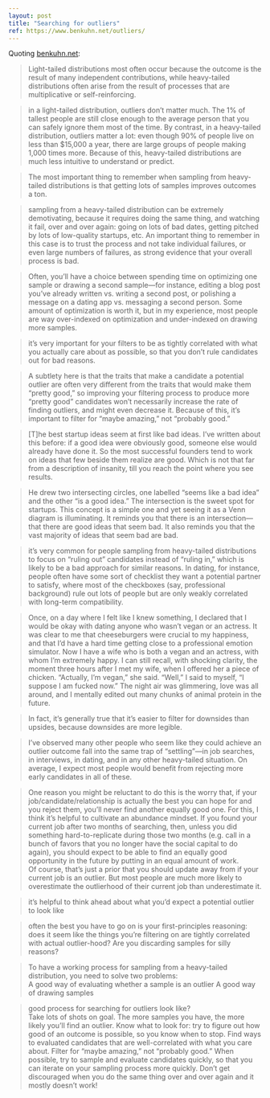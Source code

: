 ```yaml
---
layout: post
title: "Searching for outliers"
ref: https://www.benkuhn.net/outliers/
---
```


Quoting [benkuhn.net](https://www.benkuhn.net/outliers/):

> Light-tailed distributions most often occur because the outcome is the result of many independent contributions, while heavy-tailed distributions often arise from the result of processes that are multiplicative or self-reinforcing.

> in a light-tailed distribution, outliers don’t matter much. The 1% of tallest people are still close enough to the average person that you can safely ignore them most of the time. By contrast, in a heavy-tailed distribution, outliers matter a lot: even though 90% of people live on less than $15,000 a year, there are large groups of people making 1,000 times more. Because of this, heavy-tailed distributions are much less intuitive to understand or predict.

> The most important thing to remember when sampling from heavy-tailed distributions is that getting lots of samples improves outcomes a ton.

> sampling from a heavy-tailed distribution can be extremely demotivating, because it requires doing the same thing, and watching it fail, over and over again: going on lots of bad dates, getting pitched by lots of low-quality startups, etc. An important thing to remember in this case is to trust the process and not take individual failures, or even large numbers of failures, as strong evidence that your overall process is bad.

> Often, you’ll have a choice between spending time on optimizing one sample or drawing a second sample—for instance, editing a blog post you’ve already written vs. writing a second post, or polishing a message on a dating app vs. messaging a second person. Some amount of optimization is worth it, but in my experience, most people are way over-indexed on optimization and under-indexed on drawing more samples.

> it’s very important for your filters to be as tightly correlated with what you actually care about as possible, so that you don’t rule candidates out for bad reasons.

> A subtlety here is that the traits that make a candidate a potential outlier are often very different from the traits that would make them “pretty good,” so improving your filtering process to produce more “pretty good” candidates won’t necessarily increase the rate of finding outliers, and might even decrease it. Because of this, it’s important to filter for “maybe amazing,” not “probably good.”

> [T]he best startup ideas seem at first like bad ideas. I’ve written about this before: if a good idea were obviously good, someone else would already have done it. So the most successful founders tend to work on ideas that few beside them realize are good. Which is not that far from a description of insanity, till you reach the point where you see results.

> He drew two intersecting circles, one labelled “seems like a bad idea” and the other “is a good idea.” The intersection is the sweet spot for startups. This concept is a simple one and yet seeing it as a Venn diagram is illuminating. It reminds you that there is an intersection—that there are good ideas that seem bad. It also reminds you that the vast majority of ideas that seem bad are bad.

> it’s very common for people sampling from heavy-tailed distributions to focus on “ruling out” candidates instead of “ruling in,” which is likely to be a bad approach for similar reasons. In dating, for instance, people often have some sort of checklist they want a potential partner to satisfy, where most of the checkboxes (say, professional background) rule out lots of people but are only weakly correlated with long-term compatibility.

> Once, on a day where I felt like I knew something, I declared that I would be okay with dating anyone who wasn’t vegan or an actress. It was clear to me that cheeseburgers were crucial to my happiness, and that I’d have a hard time getting close to a professional emotion simulator. Now I have a wife who is both a vegan and an actress, with whom I’m extremely happy. I can still recall, with shocking clarity, the moment three hours after I met my wife, when I offered her a piece of chicken. “Actually, I’m vegan,” she said. “Well,” I said to myself, “I suppose I am fucked now.” The night air was glimmering, love was all around, and I mentally edited out many chunks of animal protein in the future.

> In fact, it’s generally true that it’s easier to filter for downsides than upsides, because downsides are more legible.

> I’ve observed many other people who seem like they could achieve an outlier outcome fall into the same trap of “settling”—in job searches, in interviews, in dating, and in any other heavy-tailed situation. On average, I expect most people would benefit from rejecting more early candidates in all of these.

> One reason you might be reluctant to do this is the worry that, if your job/candidate/relationship is actually the best you can hope for and you reject them, you’ll never find another equally good one. For this, I think it’s helpful to cultivate an abundance mindset. If you found your current job after two months of searching, then, unless you did something hard-to-replicate during those two months (e.g. call in a bunch of favors that you no longer have the social capital to do again), you should expect to be able to find an equally good opportunity in the future by putting in an equal amount of work.<br>Of course, that’s just a prior that you should update away from if your current job is an outlier. But most people are much more likely to overestimate the outlierhood of their current job than underestimate it.

> it’s helpful to think ahead about what you’d expect a potential outlier to look like

> often the best you have to go on is your first-principles reasoning: does it seem like the things you’re filtering on are tightly correlated with actual outlier-hood? Are you discarding samples for silly reasons?

> To have a working process for sampling from a heavy-tailed distribution, you need to solve two problems:<br>  A good way of evaluating whether a sample is an outlier   A good way of drawing samples

> good process for searching for outliers look like?<br>  Take lots of shots on goal. The more samples you have, the more likely you’ll find an outlier.   Know what to look for: try to figure out how good of an outcome is possible, so you know when to stop.   Find ways to evaluated candidates that are well-correlated with what you care about. Filter for “maybe amazing,” not “probably good.”   When possible, try to sample and evaluate candidates quickly, so that you can iterate on your sampling process more quickly.   Don’t get discouraged when you do the same thing over and over again and it mostly doesn’t work!
